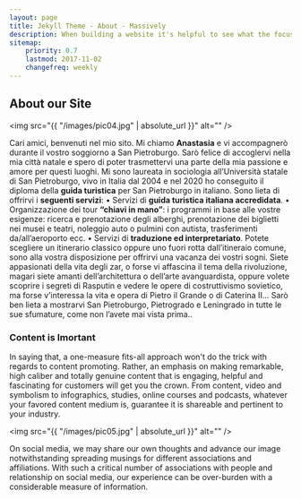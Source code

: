 ```yaml
---
layout: page
title: Jekyll Theme - About - Massively
description: When building a website it's helpful to see what the focus of your site is. This page is an example of how to show a website's focus.
sitemap:
    priority: 0.7
    lastmod: 2017-11-02
    changefreq: weekly
---
```

## About our Site

<span class="image left"><img src="{{ "/images/pic04.jpg" | absolute_url }}" alt="" /></span>

Cari amici, benvenuti nel mio sito. Mi chiamo **Anastasia** e vi accompagnerò durante il vostro soggiorno a San Pietroburgo. Sarò  felice di accoglervi nella mia città natale e spero di poter trasmettervi una parte della mia passione e amore per questi luoghi.
Mi sono laureata in sociologia all’Università statale di San Pietroburgo, vivo in Italia dal 2004 e nel 2020 ho conseguito il diploma della **guida turistica** per San Pietroburgo in italiano.
Sono lieta di offrirvi i **seguenti servizi**:
•	Servizi di **guida turistica italiana accredidata**.
•	Organizzazione dei tour **“chiavi in mano”**: i programmi in base alle vostre esigenze: ricerca e prenotazione degli alberghi, prenotazione dei biglietti nei musei e teatri, noleggio auto o pulmini con autista, trasferimenti da/all’aeroporto ecc.
•	Servizi di **traduzione ed interpretariato**.
Potete scegliere un itinerario classico oppure uno fuori rotta dall’itineraio comune, sono alla vostra disposizione per offrirvi una vacanza dei vostri sogni. Siete appasionati della vita degli zar, o forse vi affascina il tema della rivoluzione, magari siete amanti dell’architettura o dell’arte avanguardista, oppure volete scoprire i segreti di Rasputin e vedere le opere di costruttivismo sovietico, ma forse v’interessa la vita e opera di Pietro il Grande o di Caterina II...
Sarò ben lieta a mostrarvi San Pietroburgo, Pietrogrado e Leningrado in tutte le sue sfumature, come non l’avete mai vista prima..


### Content is Imortant
<div class="box">
  <p>
  In saying that, a one-measure fits-all approach won't do the trick with regards to content promoting. Rather, an emphasis on making remarkable, high caliber and totally genuine content that is engaging, helpful and fascinating for customers will get you the crown. From content, video and symbolism to infographics, studies, online courses and podcasts, whatever your favored content medium is, guarantee it is shareable and pertinent to your industry.
  </p>
</div>

<span class="image left"><img src="{{ "/images/pic05.jpg" | absolute_url }}" alt="" /></span>

On social media, we may share our own thoughts and advance our image notwithstanding spreading musings for different associations and affiliations. With such a critical number of associations with people and relationship on social media, our experience can be over-burden with a considerable measure of information.
